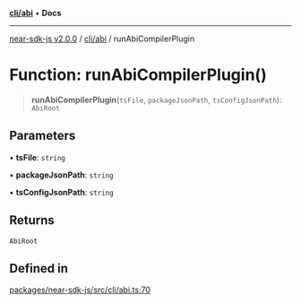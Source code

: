 [**cli/abi**](../README.md) • **Docs**

***

[near-sdk-js v2.0.0](../../../packages.md) / [cli/abi](../README.md) / runAbiCompilerPlugin

# Function: runAbiCompilerPlugin()

> **runAbiCompilerPlugin**(`tsFile`, `packageJsonPath`, `tsConfigJsonPath`): `AbiRoot`

## Parameters

• **tsFile**: `string`

• **packageJsonPath**: `string`

• **tsConfigJsonPath**: `string`

## Returns

`AbiRoot`

## Defined in

[packages/near-sdk-js/src/cli/abi.ts:70](https://github.com/dim-daskalov/near-sdk-js/blob/306b0e9106179b8fa9fa5a5e519a844314d6230e/packages/near-sdk-js/src/cli/abi.ts#L70)
